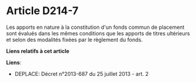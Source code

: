# Article D214-7

Les apports en nature à la constitution d'un fonds commun de placement sont évalués dans les mêmes conditions que les apports
de titres ultérieurs et selon des modalités fixées par le règlement du fonds.

**Liens relatifs à cet article**

**Liens**:

  - DEPLACE: Décret n°2013-687 du 25 juillet 2013 - art. 2
